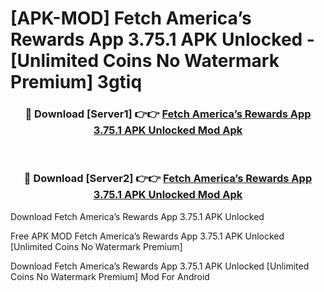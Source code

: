 # [APK-MOD] Fetch  America’s Rewards App 3.75.1 APK Unlocked - [Unlimited Coins No Watermark Premium] 3gtiq



<div align="center">
<h3>🔴 Download [Server1] 👉👉 <a href="https://momento.my/?title=Fetch__America’s_Rewards_App_3.75.1_APK_Unlocked">Fetch  America’s Rewards App 3.75.1 APK Unlocked Mod Apk</a></h3><br>

<h3>🔴 Download [Server2] 👉👉 <a href="https://momento.my/?title=Fetch__America’s_Rewards_App_3.75.1_APK_Unlocked">Fetch  America’s Rewards App 3.75.1 APK Unlocked Mod Apk</a></h3>
</div>



Download Fetch  America’s Rewards App 3.75.1 APK Unlocked 

Free APK MOD Fetch  America’s Rewards App 3.75.1 APK Unlocked [Unlimited Coins No Watermark Premium]

Download Fetch  America’s Rewards App 3.75.1 APK Unlocked [Unlimited Coins No Watermark Premium] Mod For Android
